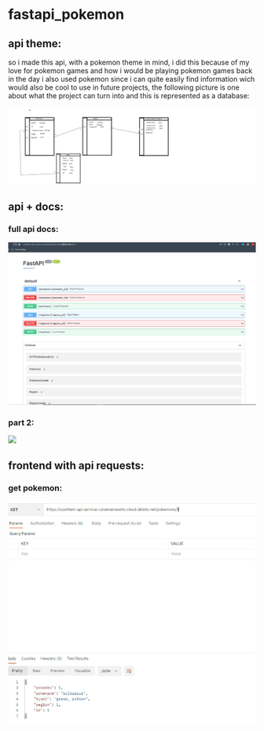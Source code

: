 # fastapi_pokemon

## api theme:

so i made this api, with a pokemon theme in mind, i did this because of my love for pokemon games and how i would be playing pokemon games back in the day
i also used pokemon since i can quite easily find information wich would also be cool to use in future projects, the following picture is one about what the project can turn into and this is represented as a database:

<img src="/img/api idea.png">


## api + docs:

### full api docs:

<img src="/img/docs api.JPG">

### part 2:

<img src="/img/docs api2.JPG">

## frontend with api requests:

### get pokemon:
<img src="/img/get pokemon.JPG">
